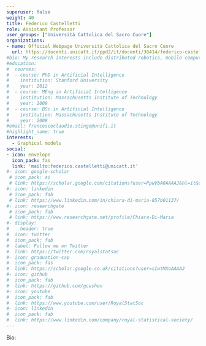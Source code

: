 ```yaml
---
superuser: false
weight: 40
title: Federico Castelletti
role: Assistant Professor
user_groups: ["Università Cattolica del Sacro Cuore"]
organizations:
- name: Official Webpage Università Cattolica del Sacro Cuore
  url: https://docenti.unicatt.it/ppd2/it/docenti/36414/federico-castelletti/profilo
#bio: My research interests include distributed robotics, mobile computing and programmable matter.
#education:
#  courses:
#  - course: PhD in Artificial Intelligence
#    institution: Stanford University
#    year: 2012
#  - course: MEng in Artificial Intelligence
#    institution: Massachusetts Institute of Technology
#    year: 2009
#  - course: BSc in Artificial Intelligence
#    institution: Massachusetts Institute of Technology
#    year: 2008
#email: francescoclaudio.stingo@unifi.it
#highlight_name: true
interests:
  - Graphical models
social:
- icon: envelope
  icon_pack: fas
  link: 'mailto:federico.castelletti@unicatt.it'
#- icon: google-scholar
 # icon_pack: ai
 # link: https://scholar.google.com/citations?user=PpwVbA0AAAAJ&hl=it&oi=ao
#- icon: linkedin
 # icon_pack: fab
 # link: https://www.linkedin.com/in/chiara-di-maria-857b01137/
#- icon: researchgate
 # icon_pack: fab
 # link: https://www.researchgate.net/profile/Chiara-Di-Maria
#- display:
#    header: true
#  icon: twitter
#  icon_pack: fab
#  label: Follow me on Twitter
#  link: https://twitter.com/royalstatsoc
#- icon: graduation-cap
#  icon_pack: fas
#  link: https://scholar.google.co.uk/citations?user=sIwtMXoAAAAJ
#- icon: github
#  icon_pack: fab
#  link: https://github.com/gcushen
#- icon: youtube
#  icon_pack: fab
#  link: https://www.youtube.com/user/RoyalStatSoc
#- icon: linkedin
#  icon_pack: fab
#  link: https://www.linkedin.com/company/royal-statistical-society/
---
```


Bio:

